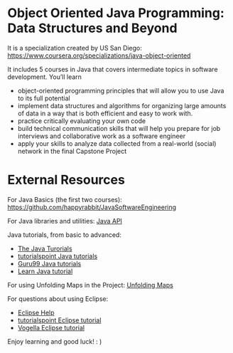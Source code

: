# Object Oriented Java Programming: Data Structures and Beyond

It is a specialization created by US San Diego: https://www.coursera.org/specializations/java-object-oriented

It includes 5 courses in Java that covers intermediate topics in software development. You’ll learn 

- object-oriented programming principles that will allow you to use Java to its full potential
- implement data structures and algorithms for organizing large amounts of data in a way that is both efficient and easy to work with. 
- practice critically evaluating your own code
- build technical communication skills that will help you prepare for job interviews and collaborative work as a software engineer
- apply your skills to analyze data collected from a real-world (social) network in the final Capstone Project

# External Resources

For Java Basics (the first two courses): https://github.com/happyrabbit/JavaSoftwareEngineering

For Java libraries and utilities: [Java API](https://docs.oracle.com/javase/7/docs/api/)

Java tutorials, from basic to advanced:

- [The Java Turorials](https://docs.oracle.com/javase/tutorial/)
-	[tutorialspoint Java tutorials](https://www.tutorialspoint.com/java/)
- [Guru99 Java tutorials](https://www.guru99.com/java-tutorial.html)
- [Learn Java tutorial](http://www.learnjavaonline.org/)

For using Unfolding Maps in the Project: [Unfolding Maps](http://unfoldingmaps.org/tutorials/index.html)

For questions about using Eclipse:

- [Eclipse Help](http://help.eclipse.org/neon/index.jsp)
- [tutorialspoint Eclipse tutorial](https://www.tutorialspoint.com/eclipse/)
- [Vogella Eclipse tutorial](http://www.vogella.com/tutorials/Eclipse/article.html)

Enjoy learning and good luck! : )

 
